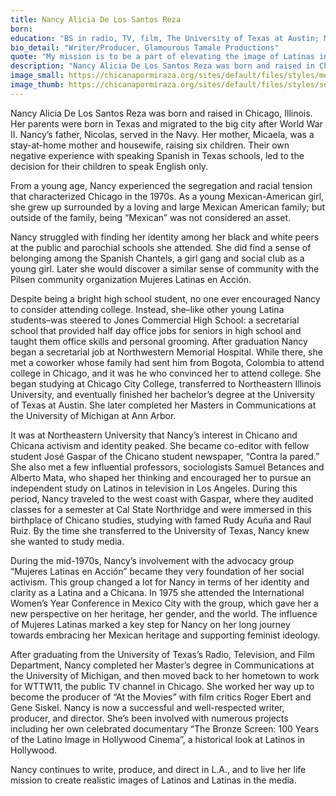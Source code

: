 ```yaml
---
title: Nancy Alicia De Los Santos Reza
born: 
education: "BS in radio, TV, film, The University of Texas at Austin; MA in communications, University of Michigan"
bio_detail: "Writer/Producer, Glamourous Tamale Productions"
quote: "My mission is to be a part of elevating the image of Latinas in all media. And to me, that means reflecting a realistic image."
description: "Nancy Alicia De Los Santos Reza was born and raised in Chicago, Illinois. Her parents were born in Texas and migrated to the big city after World War II. Nancy’s father, Nicolas, served in the Navy. Her mother, Micaela, was a stay-at-home mother and housewife, raising six children. Their own negative experience with speaking Spanish in Texas schools, led to the decision for their children to speak English only."
image_small: https://chicanapormiraza.org/sites/default/files/styles/medium/public/1401_0011NDLSR_111014_01401_0011NDLSR_111114_241.jpg
image_thumb: https://chicanapormiraza.org/sites/default/files/styles/square_thumbnail/public/1401_0011NDLSR_111014_01401_0011NDLSR_111114_241.jpg
--- 
```


Nancy Alicia De Los Santos Reza was born and raised in Chicago, Illinois. Her parents were born in Texas and migrated to the big city after World War II. Nancy’s father, Nicolas, served in the Navy. Her mother, Micaela, was a stay-at-home mother and housewife, raising six children. Their own negative experience with speaking Spanish in Texas schools, led to the decision for their children to speak English only.

From a young age, Nancy experienced the segregation and racial tension that characterized Chicago in the 1970s. As a young Mexican-American girl, she grew up surrounded by a loving and large Mexican American family; but outside of the family, being “Mexican” was not considered an asset.

Nancy struggled with finding her identity among her black and white peers at the  public and parochial schools she attended. She did find a sense of belonging among the Spanish Chantels, a girl gang and social club as a young girl. Later she would discover a similar sense of community with the Pilsen community organization Mujeres Latinas en Acción.

Despite being a bright high school student, no one ever encouraged Nancy to consider attending college. Instead, she–like other young Latina students–was steered to Jones Commercial High School: a secretarial school that provided half day office jobs for seniors in high school and taught them office skills and personal grooming. After graduation Nancy began a secretarial job at Northwestern Memorial Hospital. While there, she met a coworker whose family had sent him from Bogota, Colombia to attend college in Chicago, and it was he who convinced her to attend college. She began studying at Chicago City College, transferred to Northeastern Illinois University, and eventually finished her bachelor’s degree at the University of Texas at Austin. She later completed her Masters in Communications at the University of Michigan at Ann Arbor.

It was at Northeastern University that Nancy’s interest in Chicano and Chicana activism and identity peaked. She became co-editor with fellow student José Gaspar of the Chicano student newspaper, “Contra la pared.” She also met a few influential professors, sociologists Samuel Betances and Alberto Mata, who shaped her thinking and encouraged her to pursue an independent study on Latinos in television in Los Angeles. During this period, Nancy traveled to the west coast with Gaspar, where they audited classes for a semester at Cal State Northridge and were immersed in this birthplace of Chicano studies, studying with famed Rudy Acuña and Raul Ruiz. By the time she transferred to the University of Texas, Nancy knew she wanted to study media.

During the mid-1970s, Nancy’s involvement with the advocacy group “Mujeres Latinas en Acción” became they very foundation of her social activism. This group changed a lot for Nancy in terms of her identity and clarity as a Latina and a Chicana. In 1975 she attended the International Women’s Year Conference in Mexico City with the group, which gave her a new perspective on her heritage, her gender, and the world. The influence of Mujeres Latinas marked a key step for Nancy on her long journey towards embracing her Mexican heritage and supporting feminist ideology.

After graduating from the University of Texas’s Radio, Television, and Film Department, Nancy completed her Master’s degree in Communications at the University of Michigan, and then moved back to her hometown to work for WTTW11, the public TV channel in Chicago. She worked her way up to become the producer of  “At the Movies” with film critics Roger Ebert and Gene Siskel. Nancy is now a successful and well-respected writer, producer, and director. She’s been involved with numerous projects including her own celebrated documentary “The Bronze Screen: 100 Years of the Latino Image in Hollywood Cinema”, a historical look at Latinos in Hollywood.

Nancy continues to write, produce, and direct in L.A., and to live her life mission to create realistic images of Latinos and Latinas in the media.

